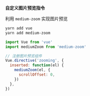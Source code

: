 **自定义图片预览指令**

利用 `medium-zoom` 实现图片预览

```sh
yarn add vue
yarn add medium-zoom
```

```js
import Vue from 'vue'
import mediumZoom from 'medium-zoom'

// 注册图片预览组件
Vue.directive('zooming', {
  inserted: function(el) {
    mediumZoom(el, {
      scrollOffset: 0,
    })
  },
})
```